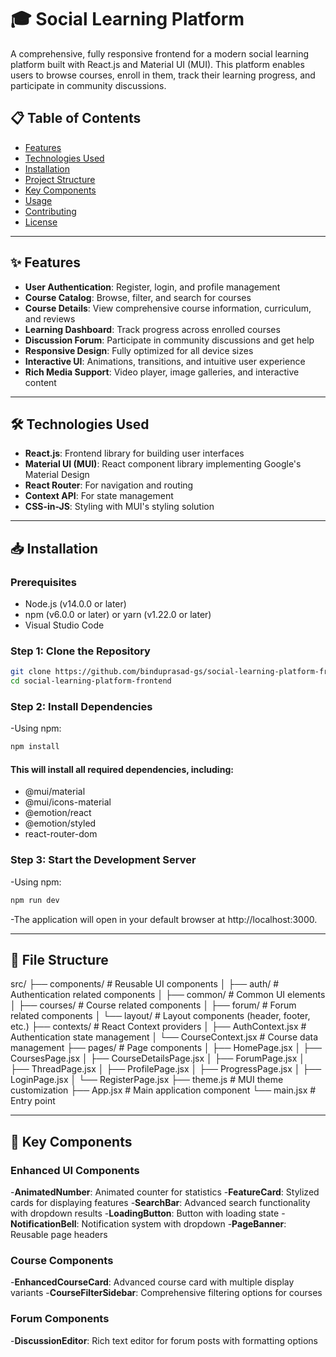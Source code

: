 # 🎓 Social Learning Platform

A comprehensive, fully responsive frontend for a modern social learning platform built with React.js and Material UI (MUI). This platform enables users to browse courses, enroll in them, track their learning progress, and participate in community discussions.

## 📋 Table of Contents

- [Features](#features)
- [Technologies Used](#technologies-used)
- [Installation](#installation)
- [Project Structure](#project-structure)
- [Key Components](#key-components)
- [Usage](#usage)
- [Contributing](#contributing)
- [License](#license)

---

## ✨ Features

- **User Authentication**: Register, login, and profile management
- **Course Catalog**: Browse, filter, and search for courses
- **Course Details**: View comprehensive course information, curriculum, and reviews
- **Learning Dashboard**: Track progress across enrolled courses
- **Discussion Forum**: Participate in community discussions and get help
- **Responsive Design**: Fully optimized for all device sizes
- **Interactive UI**: Animations, transitions, and intuitive user experience
- **Rich Media Support**: Video player, image galleries, and interactive content

---

## 🛠️ Technologies Used

- **React.js**: Frontend library for building user interfaces
- **Material UI (MUI)**: React component library implementing Google's Material Design
- **React Router**: For navigation and routing
- **Context API**: For state management
- **CSS-in-JS**: Styling with MUI's styling solution

---

## 📥 Installation

### Prerequisites

- Node.js (v14.0.0 or later)
- npm (v6.0.0 or later) or yarn (v1.22.0 or later)
- Visual Studio Code

### Step 1: Clone the Repository

```sh
git clone https://github.com/binduprasad-gs/social-learning-platform-frontend.git
cd social-learning-platform-frontend

```
### Step 2: Install Dependencies

-Using npm:

```sh
npm install

```
#### This will install all required dependencies, including:

- @mui/material
- @mui/icons-material
- @emotion/react
- @emotion/styled
- react-router-dom

### Step 3: Start the Development Server

-Using npm:
```sh
npm run dev

```
-The application will open in your default browser at http://localhost:3000.

---

## 📂 File Structure

src/
├── components/         # Reusable UI components
│   ├── auth/           # Authentication related components
│   ├── common/         # Common UI elements
│   ├── courses/        # Course related components
│   ├── forum/          # Forum related components
│   └── layout/         # Layout components (header, footer, etc.)
├── contexts/           # React Context providers
│   ├── AuthContext.jsx # Authentication state management
│   └── CourseContext.jsx # Course data management
├── pages/              # Page components
│   ├── HomePage.jsx
│   ├── CoursesPage.jsx
│   ├── CourseDetailsPage.jsx
│   ├── ForumPage.jsx
│   ├── ThreadPage.jsx
│   ├── ProfilePage.jsx
│   ├── ProgressPage.jsx
│   ├── LoginPage.jsx
│   └── RegisterPage.jsx
├── theme.js            # MUI theme customization
├── App.jsx             # Main application component
└── main.jsx            # Entry point

---

## 🧩 Key Components

### Enhanced UI Components

-**AnimatedNumber**: Animated counter for statistics
-**FeatureCard**: Stylized cards for displaying features
-**SearchBar**: Advanced search functionality with dropdown results
-**LoadingButton**: Button with loading state
-**NotificationBell**: Notification system with dropdown
-**PageBanner**: Reusable page headers

### Course Components

-**EnhancedCourseCard**: Advanced course card with multiple display variants
-**CourseFilterSidebar**: Comprehensive filtering options for courses

### Forum Components

-**DiscussionEditor**: Rich text editor for forum posts with formatting options
